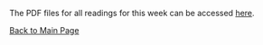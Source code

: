 The PDF files for all readings for this week can be accessed [here](https://canvas.stanford.edu/courses/198736/files/folder/Week%209).


[Back to Main Page](README.md)

